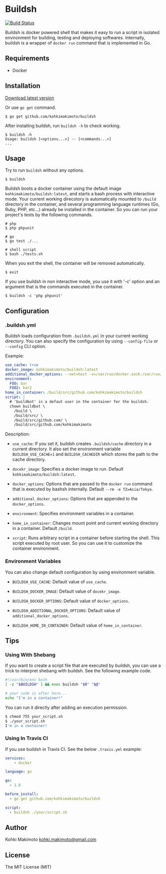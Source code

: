 # Buildsh

[![Build Status](https://travis-ci.org/kohkimakimoto/buildsh.svg?branch=master)](https://travis-ci.org/kohkimakimoto/buildsh)

Buildsh is docker powered shell that makes it easy to run a script in isolated environment for building, testing and deploying softwares. Internally, buildsh is a wrapper of `docker run` command that is implemented in Go.

## Requirements

* Docker

## Installation

[Download latest version](https://github.com/kohkimakimoto/buildsh/releases/latest)

Or use `go get` command. 

```
$ go get github.com/kohkimakimoto/buildsh
```

After installing buildsh, run `buildsh -h` to check working.

```
$ buildsh -h
Usage: buildsh [<options...>] -- [<commands...>]
...
```

## Usage

Try to run `buildsh` without any options.

```
$ buildsh
```

Buildsh boots a docker container using the default image `kohkimakimoto/buildsh:latest`, and starts a bash process with interactive mode.
Your current working direcotory is automatically mounted to `/build` directory in the container, and several programming language runtimes (Go, Ruby, PHP, etc...) already be installed in the container. 
So you can run your project's tests by the following commands.

```
# php
$ php phpunit

# go
$ go test ./...

# shell script
$ bash ./tests.sh
```

When you exit the shell, the container will be removed automatically.

```
$ exit
```

If you use buildsh in non interactive mode, you use it with '-c' option and an argument that is the commands executed in the container.

```
$ buildsh -c 'php phpunit'
```

## Configuration

### .buildsh.yml

Buildsh loads configuration from `.buildsh.yml` in your current working directory. 
You can also specify the configuration by using `--config-file` or `--config` CLI option.

Example:

```yaml
use_cache: true
docker_image: kohkimakimoto/buildsh:latest
additional_docker_options: --net=host -v=/var/run/docker.sock:/var/run/docker.sock
environment:
  FOO: bar
  FOO2: bar2
home_in_container: /build/src/github.com/kohkimakimoto/buildsh
script: |
  # 'buildbot' is a defaut user in the container for the buildsh.
  chown buildbot \
    /build \
    /build/src/ \
    /build/src/github.com/ \
    /build/src/github.com/kohkimakimoto
```

Description:

* `use_cache`: If you set it, buildsh creates `.buildsh/cache` directory in a current directory. It also set the environment variable `BUILDSH_USE_CACHE=1` and `BUILDSH_CACHEDIR` which stores the path to the cache directory.

* `docekr_image`: Specifies a docker image to run. Default `kohkimakimoto/buildsh:latest`.

* `docker_options`: Options that are passed to the `docker run` command that is executed by bashsh internally. Default `--rm -e TZ=Asia/Tokyo`.

* `additional_docker_options`: Options that are appended to the `docker_options`.

* `environment`: Specifies environment variables in a container. 

* `home_in_container`: Changes mount point and current working directory in a container. Default `/build`.

* `script`: Runs arbitrary script in a container before starting the shell. This script executed by root user. So you can use it to customize the container environment.

### Environment Variables

You can also change default configuration by using environment variable.

* `BUILDSH_USE_CACHE`: Default value of `use_cache`.

* `BUILDSH_DOCKER_IMAGE`: Default value of `docekr_image`.

* `BUILDSH_DOCKER_OPTIONS`: Default value of `docker_options`.

* `BUILDSH_ADDITIONAL_DOCKER_OPTIONS`: Default value of `additional_docker_options`.

* `BUILDSH_HOME_IN_CONTAINER`: Default value of `home_in_container`.

## Tips

### Using With Shebang

If you want to create a script file that are executed by buildsh, you can use a trick to interpret shebang with buildsh. See the following example code.

```sh
#!/usr/bin/env bash
[ -z "$BUILDSH" ] && exec buildsh "$0" "$@"

# your code is after here...
echo "I'm in a container!"
```

You can run it directly after adding an execution permission.

```sh
$ chmod 755 your_script.sh
$ ./your_script.sh
I'm in a container!
```

### Using In Travis CI

If you use buildsh in Travis CI. See the below `.travis.yml` example:

```yaml
services:
    - docker

language: go

go:
  - 1.8

before_install:
  - go get github.com/kohkimakimoto/buildsh

script:
  - buildsh ./your/script.sh
```

## Author

Kohki Makimoto <kohki.makimoto@gmail.com>

## License

The MIT License (MIT)
